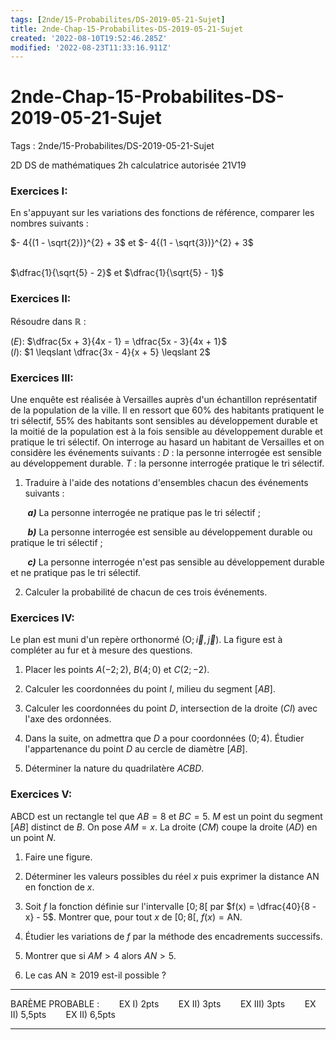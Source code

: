 ```yaml
---
tags: [2nde/15-Probabilites/DS-2019-05-21-Sujet]
title: 2nde-Chap-15-Probabilites-DS-2019-05-21-Sujet
created: '2022-08-10T19:52:46.285Z'
modified: '2022-08-23T11:33:16.911Z'
---
```


# 2nde-Chap-15-Probabilites-DS-2019-05-21-Sujet

Tags : 2nde/15-Probabilites/DS-2019-05-21-Sujet


2D 
DS de mathématiques 
2h 
calculatrice autorisée 21V19


### Exercices I:

En s'appuyant sur les variations des fonctions de référence, comparer les nombres suivants :

$- 4{(1 - \sqrt{2})}^{2} + 3$ et $- 4{(1 - \sqrt{3})}^{2} + 3$

<br>
$\dfrac{1}{\sqrt{5} - 2}$ et $\dfrac{1}{\sqrt{5} - 1}$


### Exercices II:

 Résoudre dans $ℝ$ :

$(E) :$ $\dfrac{5x + 3}{4x - 1} = \dfrac{5x - 3}{4x + 1}$ 
<br>
$(I) :$ $1 \leqslant \dfrac{3x - 4}{x + 5} \leqslant 2$


### Exercices III:

Une enquête est réalisée à Versailles auprès d'un échantillon représentatif de la population de la ville. Il en ressort que $60 \%$ des habitants pratiquent le tri sélectif, 55% des habitants sont sensibles au développement durable et la moitié de la population est à la fois sensible au développement durable et pratique le tri sélectif.
On interroge au hasard un habitant de Versailles et on considère les événements suivants :
$D$ : la personne interrogée est sensible au développement durable.
$T$ : la personne interrogée pratique le tri sélectif.

1) Traduire à l'aide des notations d'ensembles chacun des événements suivants :

$~~~~~~$ ***a)*** La personne interrogée ne pratique pas le tri sélectif ;

$~~~~~~$ ***b)*** La personne interrogée est sensible au développement durable ou pratique le tri sélectif ;

$~~~~~~$ ***c)*** La personne interrogée n'est pas sensible au développement durable et ne pratique pas le tri sélectif.

2) Calculer la probabilité de chacun de ces trois événements.


### Exercices IV:

Le plan est muni d'un repère orthonormé $(\text{O};\overrightarrow{i},\overrightarrow{j})$. 
La figure est à compléter au fur et à mesure des questions.

1) Placer les points $A(-2 ; 2)$, $B(4 ; 0)$ et $C(2 ; -2)$.

2) Calculer les coordonnées du point $I$, milieu du segment $[AB]$.

3) Calculer les coordonnées du point $D$, intersection de la droite $(CI)$ avec l'axe des ordonnées.

4) Dans la suite, on admettra que $D$ a pour coordonnées $(0 ;4)$. 
Étudier l'appartenance du point $D$ au cercle de diamètre $[AB]$.

5) Déterminer la nature du quadrilatère $ACBD$.


### Exercices V:

 ABCD est un rectangle tel que $AB = 8$ et $BC = 5$. $M$ est un point du segment $[AB]$ distinct de $B$.
On pose $AM = x$. La droite $(CM)$ coupe la droite $(AD)$ en un point $N$.

1) Faire une figure.

2) Déterminer les valeurs possibles du réel $x$ puis exprimer la distance AN en fonction de $x$.

3) Soit $f$ la fonction définie sur l'intervalle $[0 ; 8[$ par $f(x) = \dfrac{40}{8 - x} - 5$.
Montrer que, pour tout $x$ de $[0 ; 8[$, $f(x) = \text{AN}$.

4) Étudier les variations de $f$ par la méthode des encadrements successifs.

5) Montrer que si $AM > 4$ alors $AN > 5$.

6) Le cas $\text{AN} \geqslant 2019$ est-il possible ?

---
BARÈME PROBABLE : $~~~~~~$ EX I) 2pts $~~~~~~$ EX II) 3pts $~~~~~~$ EX III) 3pts $~~~~~~$ EX II) 5,5pts $~~~~~~$ EX II) 6,5pts

---
